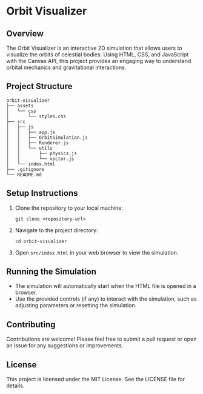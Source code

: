 # Orbit Visualizer

## Overview
The Orbit Visualizer is an interactive 2D simulation that allows users to visualize the orbits of celestial bodies. Using HTML, CSS, and JavaScript with the Canvas API, this project provides an engaging way to understand orbital mechanics and gravitational interactions.

## Project Structure
```
orbit-visualizer
├── assets
│   └── css
│       └── styles.css
├── src
│   ├── js
│   │   ├── app.js
│   │   ├── OrbitSimulation.js
│   │   ├── Renderer.js
│   │   └── utils
│   │       ├── physics.js
│   │       └── vector.js
│   └── index.html
├── .gitignore
└── README.md
```

## Setup Instructions
1. Clone the repository to your local machine:
   ```
   git clone <repository-url>
   ```
2. Navigate to the project directory:
   ```
   cd orbit-visualizer
   ```
3. Open `src/index.html` in your web browser to view the simulation.

## Running the Simulation
- The simulation will automatically start when the HTML file is opened in a browser.
- Use the provided controls (if any) to interact with the simulation, such as adjusting parameters or resetting the simulation.

## Contributing
Contributions are welcome! Please feel free to submit a pull request or open an issue for any suggestions or improvements.

## License
This project is licensed under the MIT License. See the LICENSE file for details.